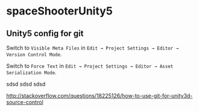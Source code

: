 # spaceShooterUnity5

Unity5 config for git
--------------------

Switch to `Visible Meta Files` in `Edit → Project Settings → Editor → Version Control Mode`.

Switch to `Force Text` in `Edit → Project Settings → Editor → Asset Serialization Mode`.

sdsd
sdsd
sdsd

http://stackoverflow.com/questions/18225126/how-to-use-git-for-unity3d-source-control
